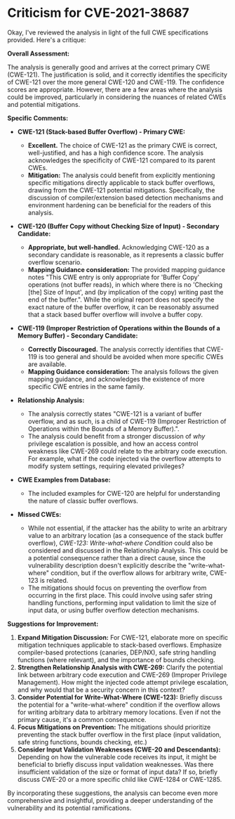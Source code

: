 # Criticism for CVE-2021-38687

Okay, I've reviewed the analysis in light of the full CWE specifications provided. Here's a critique:

**Overall Assessment:**

The analysis is generally good and arrives at the correct primary CWE (CWE-121).  The justification is solid, and it correctly identifies the specificity of CWE-121 over the more general CWE-120 and CWE-119.  The confidence scores are appropriate. However, there are a few areas where the analysis could be improved, particularly in considering the nuances of related CWEs and potential mitigations.

**Specific Comments:**

*   **CWE-121 (Stack-based Buffer Overflow) - Primary CWE:**
    *   **Excellent.** The choice of CWE-121 as the primary CWE is correct, well-justified, and has a high confidence score. The analysis acknowledges the specificity of CWE-121 compared to its parent CWEs.
    *   **Mitigation:** The analysis could benefit from explicitly mentioning specific mitigations directly applicable to stack buffer overflows, drawing from the CWE-121 potential mitigations. Specifically, the discussion of compiler/extension based detection mechanisms and environment hardening can be beneficial for the readers of this analysis.

*   **CWE-120 (Buffer Copy without Checking Size of Input) - Secondary Candidate:**
    *   **Appropriate, but well-handled.** Acknowledging CWE-120 as a secondary candidate is reasonable, as it represents a classic buffer overflow scenario.
    *   **Mapping Guidance consideration:** The provided mapping guidance notes "This CWE entry is only appropriate for 'Buffer Copy' operations (not buffer reads), in which where there is no 'Checking [the] Size of Input', and (by implication of the copy) writing past the end of the buffer.". While the original report does not specify the exact nature of the buffer overflow, it can be reasonably assumed that a stack based buffer overflow will involve a buffer copy.

*   **CWE-119 (Improper Restriction of Operations within the Bounds of a Memory Buffer) - Secondary Candidate:**
    *   **Correctly Discouraged.** The analysis correctly identifies that CWE-119 is too general and should be avoided when more specific CWEs are available.
    *   **Mapping Guidance consideration:** The analysis follows the given mapping guidance, and acknowledges the existence of more specific CWE entries in the same family.

*   **Relationship Analysis:**
    *   The analysis correctly states "CWE-121 is a variant of buffer overflow, and as such, is a child of CWE-119 (Improper Restriction of Operations within the Bounds of a Memory Buffer).".
    *   The analysis could benefit from a stronger discussion of *why* privilege escalation is possible, and how an access control weakness like CWE-269 could relate to the arbitrary code execution. For example, what if the code injected via the overflow attempts to modify system settings, requiring elevated privileges?

*   **CWE Examples from Database:**
    *   The included examples for CWE-120 are helpful for understanding the nature of classic buffer overflows.

*   **Missed CWEs:**

    *   While not essential, if the attacker has the ability to write an arbitrary value to an arbitrary location (as a consequence of the stack buffer overflow), *CWE-123: Write-what-where Condition* could also be considered and discussed in the Relationship Analysis. This could be a potential consequence rather than a direct cause, since the vulnerability description doesn't explicitly describe the "write-what-where" condition, but if the overflow allows for arbitrary write, CWE-123 is related.
    *   The mitigations should focus on preventing the overflow from occurring in the first place. This could involve using safer string handling functions, performing input validation to limit the size of input data, or using buffer overflow detection mechanisms.

**Suggestions for Improvement:**

1.  **Expand Mitigation Discussion:**  For CWE-121, elaborate more on specific mitigation techniques applicable to stack-based overflows. Emphasize compiler-based protections (canaries, DEP/NX), safe string handling functions (where relevant), and the importance of bounds checking.
2.  **Strengthen Relationship Analysis with CWE-269:**  Clarify the potential link between arbitrary code execution and CWE-269 (Improper Privilege Management).  How might the injected code attempt privilege escalation, and why would that be a security concern in this context?
3.  **Consider Potential for Write-What-Where (CWE-123):** Briefly discuss the potential for a "write-what-where" condition if the overflow allows for writing arbitrary data to arbitrary memory locations. Even if not the primary cause, it's a common consequence.
4.  **Focus Mitigations on Prevention:** The mitigations should prioritize preventing the stack buffer overflow in the first place (input validation, safe string functions, bounds checking, etc.)
5.  **Consider Input Validation Weaknesses (CWE-20 and Descendants):** Depending on how the vulnerable code receives its input, it might be beneficial to briefly discuss input validation weaknesses. Was there insufficient validation of the size or format of input data? If so, briefly discuss CWE-20 or a more specific child like CWE-1284 or CWE-1285.

By incorporating these suggestions, the analysis can become even more comprehensive and insightful, providing a deeper understanding of the vulnerability and its potential ramifications.
